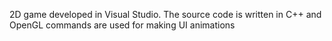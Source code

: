 2D game developed in Visual Studio. The source code is written in C++ and OpenGL commands are used for making UI animations

